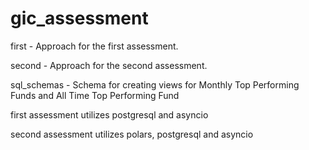 # gic_assessment

first - Approach for the first assessment.

second - Approach for the second assessment.

sql_schemas - Schema for creating views for Monthly Top Performing Funds and All Time Top Performing Fund

first assessment utilizes postgresql and asyncio

second assessment utilizes polars, postgresql and asyncio


